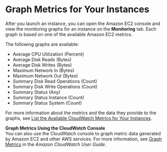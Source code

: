 # Graph Metrics for Your Instances<a name="graphs-in-the-aws-management-console"></a>

After you launch an instance, you can open the Amazon EC2 console and view the monitoring graphs for an instance on the **Monitoring** tab\. Each graph is based on one of the available Amazon EC2 metrics\.

The following graphs are available:
+ Average CPU Utilization \(Percent\)
+ Average Disk Reads \(Bytes\)
+ Average Disk Writes \(Bytes\)
+ Maximum Network In \(Bytes\)
+ Maximum Network Out \(Bytes\)
+ Summary Disk Read Operations \(Count\)
+ Summary Disk Write Operations \(Count\)
+ Summary Status \(Any\)
+ Summary Status Instance \(Count\)
+ Summary Status System \(Count\)

For more information about the metrics and the data they provide to the graphs, see [List the Available CloudWatch Metrics for Your Instances](viewing_metrics_with_cloudwatch.md)\.

**Graph Metrics Using the CloudWatch Console**  
You can also use the CloudWatch console to graph metric data generated by Amazon EC2 and other AWS services\. For more information, see [Graph Metrics](https://docs.aws.amazon.com/AmazonCloudWatch/latest/monitoring/graph_metrics.html) in the *Amazon CloudWatch User Guide*\.